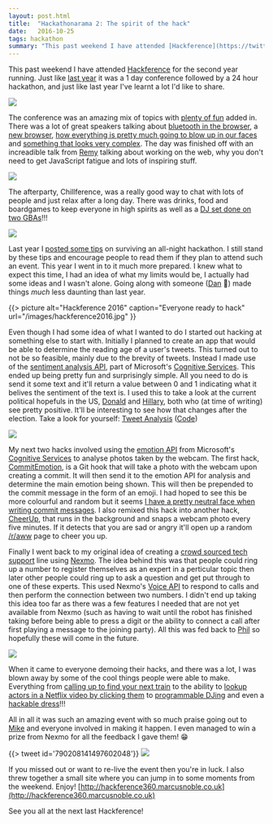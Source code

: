 ```yaml
---
layout: post.html
title:  "Hackathonarama 2: The spirit of the hack"
date:   2016-10-25
tags: hackathon
summary: "This past weekend I have attended [Hackference](https://twitter.com/hackferencebrum) for the second year running. Just like [last year](/2015-10-06-hackathonarama/) it was a 1 day conference followed by a 24 hour hackathon, and just like last year I've learnt a lot I'd like to share."
---
```


This past weekend I have attended [Hackference](https://twitter.com/hackferencebrum) for the second year running. Just like [last year](/2015-10-06-hackathonarama/) it was a 1 day conference followed by a 24 hour hackathon, and just like last year I've learnt a lot I'd like to share.

[![](/images/tweets/789372106907717632.svg)](https://twitter.com/tweet/status/789372106907717632)

The conference was an amazing mix of topics with [plenty of fun](https://twitter.com/Marcus_Noble_/status/789448940966010880) added in. There was a lot of great speakers talking about [bluetooth in the browser](https://twitter.com/Marcus_Noble_/status/789405754318987264), a [new browser](http://servo.org/), [how everything is pretty much going to blow up in our faces](https://twitter.com/JFKingsley/status/790229550076661761) and [something that looks very complex](https://twitter.com/CalEuanHopkins/status/789415734313033728). The day was finished off with an increadible talk from [Remy](https://twitter.com/rem) talking about working on the web, why you don't need to get JavaScript fatigue and lots of inspiring stuff.

[![](/images/tweets/789488036002271233.svg)](https://twitter.com/tweet/status/789488036002271233)

The afterparty, Chillference, was a really good way to chat with lots of people and just relax after a long day. There was drinks, food and boardgames to keep everyone in high spirits as well as a [DJ set done on two GBAs](https://twitter.com/hackferencebrum/status/789540149839400960)!!!

[![](/images/tweets/789565552662548482.svg)](https://twitter.com/tweet/status/789565552662548482)

Last year I [posted some tips](/2015-10-06-hackathonarama/) on surviving an all-night hackathon. I still stand by these tips and encourage people to read them if they plan to attend such an event. This year I went in to it much more prepared. I knew what to expect this time, I had an idea of what my limits would be, I actually had some ideas and I wasn't alone. Going along with someone ([Dan](https://twitter.com/danielthepope) :wave:) made things _much_ less daunting than last year.

{{> picture alt="Hackference 2016" caption="Everyone ready to hack" url="/images/hackference2016.jpg" }}

Even though I had some idea of what I wanted to do I started out hacking at something else to start with. Initially I planned to create an app that would be able to determine the reading age of a user's tweets. This turned out to not be so feasible, mainly due to the brevity of tweets. Instead I made use of the [sentiment analysis API](https://westus.dev.cognitive.microsoft.com/docs/services/TextAnalytics.V2.0/operations/56f30ceeeda5650db055a3c9), part of Microsoft's [Cognitive Services](https://www.microsoft.com/cognitive-services). This ended up being pretty fun and surprisingly simple. All you need to do is send it some text and it'll return a value between 0 and 1 indicating what it belives the sentiment of the text is. I used this to take a look at the current political hopefuls in the US, [Donald](http://tweetanalysis.marcusnoble.co.uk/user/realDonaldTrump) and [Hillary](http://tweetanalysis.marcusnoble.co.uk/user/hillaryclinton), both who (at time of writing) see pretty positive. It'll be interesting to see how that changes after the election. Take a look for yourself: [Tweet Analysis](http://tweetanalysis.marcusnoble.co.uk/) ([Code](https://github.com/AverageMarcus/TweetAnalysis))

[![](/images/tweets/790093114857971712.svg)](https://twitter.com/tweet/status/790093114857971712)

My next two hacks involved using the [emotion API](https://www.microsoft.com/cognitive-services/en-us/emotion-api) from Microsoft's [Cognitive Services](https://www.microsoft.com/cognitive-services) to analyse photos taken by the webcam. The first hack, [CommitEmotion](https://github.com/AverageMarcus/CommitEmotion), is a Git hook that will take a photo with the webcam upon creating a commit. It will then send it to the emotion API for analysis and determine the main emotion being shown. This will then be prepended to the commit message in the form of an emoji. I had hoped to see this be more colourful and random but it seems [I have a pretty neutral face when writing commit messages](https://github.com/AverageMarcus/CommitEmotion/commits/master). I also remixed this hack into another hack, [CheerUp](https://github.com/AverageMarcus/CheerUp), that runs in the background and snaps a webcam photo every five minutes. If it detects that you are sad or angry it'll open up a random [/r/aww](https://www.reddit.com/r/aww/) page to cheer you up.

Finally I went back to my original idea of creating a [crowd sourced tech support](https://github.com/AverageMarcus/CrowdSupport) line using [Nexmo](https://www.nexmo.com/). The idea behind this was that people could ring up a number to register themselves as an expert in a perticular topic then later other people could ring up to ask a question and get put through to one of these experts. This used Nexmo's [Voice API](https://www.nexmo.com/products/voice/) to respond to calls and then perform the connection between two numbers. I didn't end up taking this idea too far as there was a few features I needed that are not yet available from Nexmo (such as having to wait until the robot has finished taking before being able to press a digit or the ability to connect a call after first playing a message to the joining party). All this was fed back to [Phil](https://twitter.com/leggetter) so hopefully these will come in the future.

[![](/images/tweets/790186086672822272.svg)](https://twitter.com/tweet/status/790186086672822272)

When it came to everyone demoing their hacks, and there was a lot, I was blown away by some of the cool things people were able to make. Everything from [calling up to find your next train](https://twitter.com/hackferencebrum/status/790176783987576833) to the ability to [lookup actors in a Netflix video by clicking them](https://twitter.com/hackferencebrum/status/790166819059462145) to [programmable DJing](https://twitter.com/hackferencebrum/status/790175003555815424) and even a [hackable dress](https://twitter.com/hackferencebrum/status/790196227702947840)!!!

All in all it was such an amazing event with so much praise going out to [Mike](https://twitter.com/ukmadlz) and everyone involved in making it happen. I even managed to win a prize from Nexmo for all the feedback I gave them! :grin:

{{> tweet id='790208141497602048'}}
[![](/images/tweets/790208141497602048.svg)](https://twitter.com/tweet/status/790208141497602048)

If you missed out or want to re-live the event then you're in luck. I also threw together a small site where you can jump in to some moments from the weekend. Enjoy! [http://hackference360.marcusnoble.co.uk](http://hackference360.marcusnoble.co.uk)

See you all at the next last Hackference!
